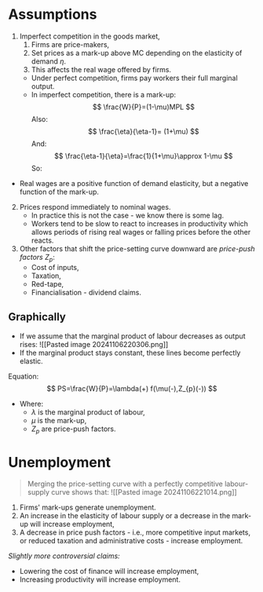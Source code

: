 # Assumptions
1. Imperfect competition in the goods market,
	1. Firms are price-makers,
	2. Set prices as a mark-up above MC depending on the elasticity of demand $\eta$.
	3. This affects the real wage offered by firms.
	- Under perfect competition, firms pay workers their full marginal output.
	- In imperfect competition, there is a mark-up:
$$
\frac{W}{P}=(1-\mu)MPL
$$Also:
$$
\frac{\eta}{\eta-1}= (1+\mu)
$$
And:
$$
\frac{\eta-1}{\eta}=\frac{1}{1+\mu}\approx 1-\mu
$$
So:
- Real wages are a positive function of demand elasticity, but a negative function of the mark-up.

2. Prices respond immediately to nominal wages.
	- In practice this is not the case - we know there is some lag.
	- Workers tend to be slow to react to increases in productivity which allows periods of rising real wages or falling prices before the other reacts.
3. Other factors that shift the price-setting curve downward are *price-push factors* $Z_{p}$:
	- Cost of inputs,
	- Taxation,
	- Red-tape,
	- Financialisation - dividend claims.
## Graphically
- If we assume that the marginal product of labour decreases as output rises:
![[Pasted image 20241106220306.png]]
- If the marginal product stays constant, these lines become perfectly elastic.

Equation:
$$
PS=\frac{W}{P}=\lambda(+) f(\mu(-),Z_{p}(-))
$$
- Where:
	- $\lambda$ is the marginal product of labour,
	- $\mu$ is the mark-up,
	- $Z_{p}$ are price-push factors.
# Unemployment
>Merging the price-setting curve with a perfectly competitive labour-supply curve shows that:
![[Pasted image 20241106221014.png]]
1. Firms' mark-ups generate unemployment.
2. An increase in the elasticity of labour supply or a decrease in the mark-up will increase employment,
3. A decrease in price push factors - i.e., more competitive input markets, or reduced taxation and administrative costs - increase employment.

*Slightly more controversial claims:*
- Lowering the cost of finance will increase employment,
- Increasing productivity will increase employment.